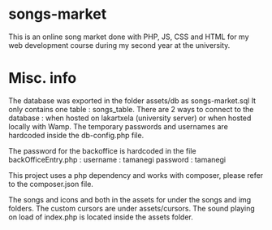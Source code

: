# songs-market

This is an online song market done with PHP, JS, CSS and HTML for my web development course during my second year at the university.

# Misc. info
The database was exported in the folder assets/db as songs-market.sql
It only contains one table : songs_table.
There are 2 ways to connect to the database : when hosted on lakartxela (university server) or when hosted locally with Wamp.
The temporary passwords and usernames are hardcoded inside the db-config.php file.

The password for the backoffice is hardcoded in the file backOfficeEntry.php :
username : tamanegi
password : tamanegi

This project uses a php dependency and works with composer, please refer to the composer.json file.

The songs and icons and both in the assets for under the songs and img folders.
The custom cursors are under assets/cursors.
The sound playing on load of index.php is located inside the assets folder.